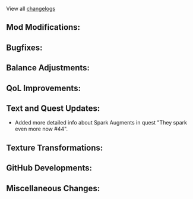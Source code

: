 
View all [changelogs](https://github.com/Divine-Journey-2/Divine-Journey-2/tree/main/changelog)

## Mod Modifications:



## Bugfixes:



## Balance Adjustments:



## QoL Improvements:



## Text and Quest Updates:

- Added more detailed info about Spark Augments in quest "They spark even more now #44".

## Texture Transformations:



## GitHub Developments:



## Miscellaneous Changes:
